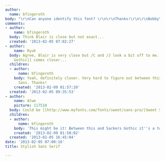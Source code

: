 ```yaml
---
author:
  name: bfingeroth
body: "\r\nCan anyone identify this font? \r\n\r\nThanks!\r\n\r\nBobby\r\n\r\n[img:sites/default/files/old-images/bonjour_nicole_4283.png]"
comments:
- author:
    name: bfingeroth
  body: Think Blair is close but not exact...
  created: '2013-02-05 07:02:27'
- author:
    name: Ryuk
  body: Agree, Blair is very close but /C and /J look a bit off to me. May be [[http://myfonts.us/td-OKcCry|Sackers
    Gothic]] comes closer...
  children:
  - author:
      name: bfingeroth
    body: Yeah, definitely closer. Very hard to figure out between this and Sweet
      Sans. Thanks!
    created: '2013-02-09 01:57:20'
  created: '2013-02-05 09:35:53'
- author:
    name: Atwe
    picture: 117510
  body: Could be [[http://www.myfonts.com/fonts/sweet/sans-pro/|Sweet Sans]].
  children:
  - author:
      name: bfingeroth
    body: 'This might be it! Between this and Sackers Gothic it''s a tough call! Thanks!  '
    created: '2013-02-09 01:58:02'
  created: '2013-02-05 16:45:04'
date: '2013-02-05 07:00:16'
title: Stylish Sans Serif

---
```

